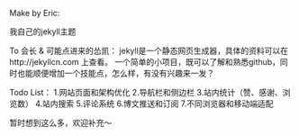 Make by Eric:

我自己的jekyll主题

To 会长 & 可能点进来的怂凯：
jekyll是一个静态网页生成器，具体的资料可以在http://jekyllcn.com 上查看。
一个简单的小项目，既可以了解和熟悉github，同时也能顺便增加一个技能点，怎么样，有没有兴趣来一发？

Todo List：
1.网站页面和架构优化
2.导航栏和侧边栏
3.站内统计（赞、感谢、浏览数）
4.站内搜索
5.评论系统
6.博文推送和订阅
7.不同浏览器和移动端适配

暂时想到这么多，欢迎补充～

